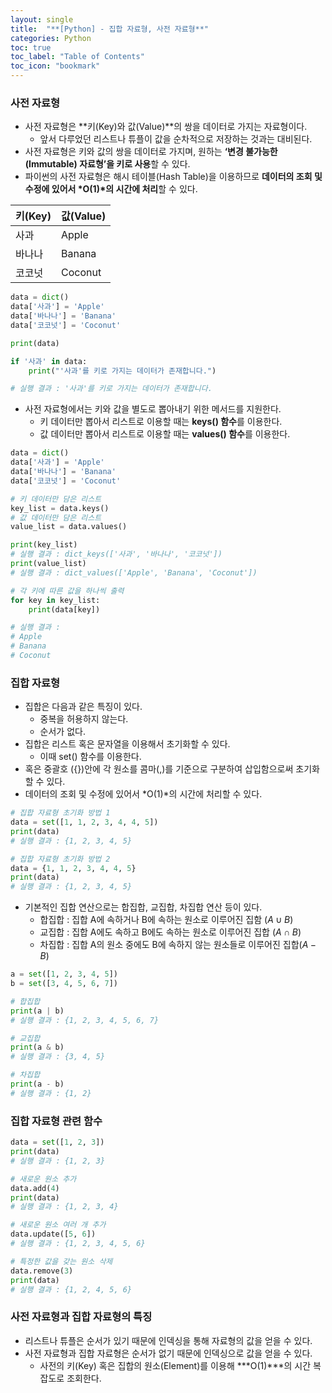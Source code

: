 ```yaml
---
layout: single
title:  "**[Python] - 집합 자료형, 사전 자료형**"
categories: Python
toc: true
toc_label: "Table of Contents"
toc_icon: "bookmark"
---
```


### 사전 자료형

- 사전 자료형은 **키(Key)와 값(Value)**의 쌍을 데이터로 가지는 자료형이다.
  - 앞서 다루었던 리스트나 튜플이 값을 순차적으로 저장하는 것과는 대비된다.
- 사전 자료형은 키와 값의 쌍을 데이터로 가지며, 원하는 **‘변경 불가능한 (Immutable) 자료형’을 키로 사용**할 수 있다.
- 파이썬의 사전 자료형은 해시 테이블(Hash Table)을 이용하므로 **데이터의 조회 및 수정에 있어서 *O(1)*의 시간에 처리**할 수 있다.

| 키(Key) | 값(Value) |
| --- | --- |
| 사과 | Apple |
| 바나나 | Banana |
| 코코넛 | Coconut |

```python
data = dict()
data['사과'] = 'Apple'
data['바나나'] = 'Banana'
data['코코넛'] = 'Coconut'

print(data)

if '사과' in data:
	print("'사과'를 키로 가지는 데이터가 존재합니다.")

# 실행 결과 : '사과'를 키로 가지는 데이터가 존재합니다.
```

- 사전 자료형에서는 키와 값을 별도로 뽑아내기 위한 메서드를 지원한다.
  - 키 데이터만 뽑아서 리스트로 이용할 때는 **keys() 함수**를 이용한다.
  - 값 데이터만 뽑아서 리스트로 이용할 때는 **values() 함수**를 이용한다.

```python
data = dict()
data['사과'] = 'Apple'
data['바나나'] = 'Banana'
data['코코넛'] = 'Coconut'

# 키 데이터만 담은 리스트
key_list = data.keys()
# 값 데이터만 담은 리스트
value_list = data.values()

print(key_list)
# 실행 결과 : dict_keys(['사과', '바나나', '코코넛'])
print(value_list)
# 실행 결과 : dict_values(['Apple', 'Banana', 'Coconut'])

# 각 키에 따른 값을 하나씩 출력
for key in key_list:
	print(data[key])

# 실행 결과 : 
# Apple
# Banana
# Coconut
```

### 집합 자료형

- 집합은 다음과 같은 특징이 있다.
  - 중복을 허용하지 않는다.
  - 순서가 없다.
- 집합은 리스트 혹은 문자열을 이용해서 초기화할 수 있다.
  - 이때 set() 함수를 이용한다.
- 혹은 중괄호 ({})안에 각 원소를 콤마(,)를 기준으로 구분하여 삽입함으로써 초기화 할 수 있다.
- 데이터의 조회 및 수정에 있어서 *O(1)*의 시간에 처리할 수 있다.

```python
# 집합 자료형 초기화 방법 1
data = set([1, 1, 2, 3, 4, 4, 5])
print(data)
# 실행 결과 : {1, 2, 3, 4, 5}

# 집합 자료형 초기화 방법 2
data = {1, 1, 2, 3, 4, 4, 5}
print(data)
# 실행 결과 : {1, 2, 3, 4, 5}
```

- 기본적인 집합 연산으로는 합집합, 교집합, 차집합 연산 등이 있다.
  - 합집합 : 집합 A에 속하거나 B에 속하는 원소로 이루어진 집함 ($A ∪ B$)
  - 교집합 : 집합 A에도 속하고 B에도 속하는 원소로 이루어진 집합 ($A ∩ B$)
  - 차집합 : 집합 A의 원소 중에도 B에 속하지 않는 원소들로 이루어진 집합($A - B$)

```python
a = set([1, 2, 3, 4, 5])
b = set([3, 4, 5, 6, 7])

# 합집합
print(a | b)
# 실행 결과 : {1, 2, 3, 4, 5, 6, 7}

# 교집합
print(a & b)
# 실행 결과 : {3, 4, 5}

# 차집합
print(a - b)
# 실행 결과 : {1, 2}
```

### 집합 자료형 관련 함수

```python
data = set([1, 2, 3])
print(data)
# 실행 결과 : {1, 2, 3}

# 새로운 원소 추가
data.add(4)
print(data)
# 실행 결과 : {1, 2, 3, 4}

# 새로운 원소 여러 개 추가
data.update([5, 6])
# 실행 결과 : {1, 2, 3, 4, 5, 6}

# 특정한 값을 갖는 원소 삭제
data.remove(3)
print(data)
# 실행 결과 : {1, 2, 4, 5, 6}
```

### 사전 자료형과 집합 자료형의 특징

- 리스트나 튜플은 순서가 있기 때문에 인덱싱을 통해 자료형의 값을 얻을 수 있다.
- 사전 자료형과 집합 자료형은 순서가 없기 때문에 인덱싱으로 값을 얻을 수 있다.
  - 사전의 키(Key) 혹은 집합의 원소(Element)를 이용해 ***O(1)***의 시간 복잡도로 조회한다.